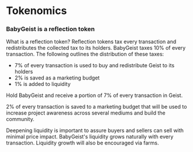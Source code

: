 # Tokenomics

### BabyGeist is a reflection token

What is a reflection token? Reflection tokens tax every transaction and redistributes the collected tax to its holders. BabyGeist taxes 10% of every transaction. The following outlines the distribution of these taxes:

* 7% of every transaction is used to buy and redistribute Geist to its holders
* 2% is saved as a marketing budget
* 1% is added to liquidity

Hold BabyGeist and receive a portion of 7% of every transaction in Geist.

2% of every transaction is saved to a marketing budget that will be used to increase project awareness across several mediums and build the community. 

Deepening liquidity is important to assure buyers and sellers can sell with minimal price impact. BabyGeist's liquidity grows naturally with every transaction. Liquidity growth will also be encouraged via farms.
